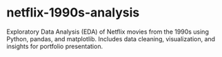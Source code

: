# netflix-1990s-analysis
Exploratory Data Analysis (EDA) of Netflix movies from the 1990s using Python, pandas, and matplotlib. Includes data cleaning, visualization, and insights for portfolio presentation.
